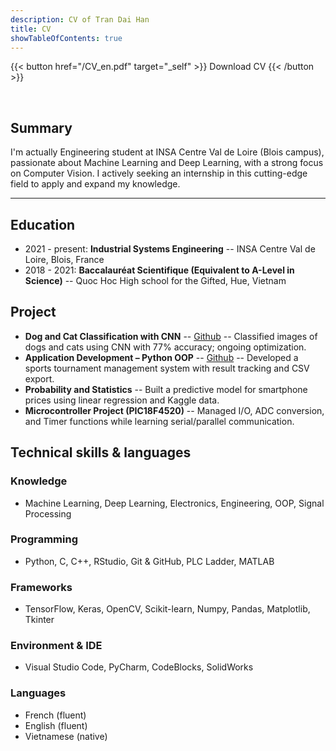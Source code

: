 ```yaml
---
description: CV of Tran Dai Han
title: CV
showTableOfContents: true
---
```


{{< button href="/CV_en.pdf" target="_self" >}}
Download CV
{{< /button >}}

<br>

## Summary

I'm actually Engineering student at INSA Centre Val de Loire (Blois campus), passionate about Machine Learning and Deep Learning, with a strong focus on Computer Vision. I actively seeking an internship in this cutting-edge field to apply and expand my knowledge.

---

## Education

- 2021 - present: **Industrial Systems Engineering** -- INSA Centre Val de Loire, Blois, France
- 2018 - 2021: **Baccalauréat Scientifique (Equivalent to A-Level in Science)** -- Quoc Hoc High school for the Gifted, Hue, Vietnam

## Project
- **Dog and Cat Classification with CNN** -- [Github](https://github.com/roa212003/CatsVsDogs_Classification) -- Classified images of dogs and cats using CNN with 77% accuracy; ongoing optimization.
- **Application Development – Python OOP** -- [Github](https://github.com/roa212003/ProjetPYTHON_4AGSI.git) -- Developed a sports tournament management system with result tracking and CSV export.
- **Probability and Statistics** -- Built a predictive model for smartphone prices using linear regression and Kaggle data.
- **Microcontroller Project (PIC18F4520)** -- Managed I/O, ADC conversion, and Timer functions while learning serial/parallel communication.

## Technical skills & languages

### Knowledge
- Machine Learning, Deep Learning, Electronics, Engineering, OOP, Signal Processing

### Programming
- Python, C, C++, RStudio, Git & GitHub, PLC Ladder, MATLAB

### Frameworks
- TensorFlow, Keras, OpenCV, Scikit-learn, Numpy, Pandas, Matplotlib, Tkinter

### Environment & IDE
- Visual Studio Code, PyCharm, CodeBlocks, SolidWorks

### Languages
- French (fluent)
- English (fluent)
- Vietnamese (native)